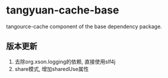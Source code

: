 # tangyuan-cache-base

tangource-cache component of the base dependency package.


## 版本更新

1. 去除org.xson.logging的依赖, 直接使用slf4j
2. share模式, 增加sharedUse属性
